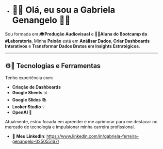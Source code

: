 - # 👩‍💻 Olá, eu sou a Gabriela Genangelo 👩‍💻

Sou formada em 🎓**Produção Audiovisual** e 👩‍🎓**Aluna do Bootcamp da #Laboratoria**. Minha **Paixão** está em **Análisar Dados**, **Criar Dashboards Interativos** e **Transformar Dados Brutos em Insights Estratégicos**.

---

## ⚙️🔧 **Tecnologias e Ferramentas**

Tenho experiência com:

- **Criação de Dashboards**
- **Google Sheets** 📊
- **Google Slides** 📚
- **Looker Studio** 💡
- **OpenAI** 🤖

Atualmente, estou focada em aprender e me aprimorar para me destacar no mercado de tecnologia e impulsionar minha carreira profissional.

- 💼 **Meu LinkedIn**: https://www.linkedin.com/in/gabriela-ferreira-genangelo-025055167/
  
